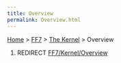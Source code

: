 ```yaml
---
title: Overview
permalink: Overview.html
---
```


[Home](../../Main%20Page.md) > [FF7](../../FF7.md) > [The Kernel](../The%20Kernel.md) > Overview

1.  REDIRECT [FF7/Kernel/Overview][]

  [FF7/Kernel/Overview]: ../Kernel/Overview.md "wikilink"
